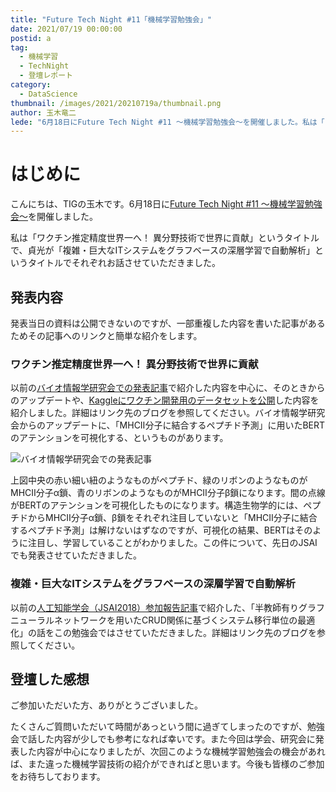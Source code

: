 ```yaml
---
title: "Future Tech Night #11「機械学習勉強会」"
date: 2021/07/19 00:00:00
postid: a
tag:
  - 機械学習
  - TechNight
  - 登壇レポート
category:
  - DataScience
thumbnail: /images/2021/20210719a/thumbnail.png
author: 玉木竜二
lede: "6月18日にFuture Tech Night #11 ～機械学習勉強会～を開催しました。私は「ワクチン推定精度世界一へ！異分野技術で世界に貢献」というタイトルで、貞光が「複雑・巨大なITシステムをグラフベースの深層学習で自動解析」というタイトルでそれぞれお話させていただきました。"
---
```

# はじめに

こんにちは、TIGの玉木です。6月18日に[Future Tech Night #11 ～機械学習勉強会～](https://future.connpass.com/event/215117/)を開催しました。

私は「ワクチン推定精度世界一へ！ 異分野技術で世界に貢献」というタイトルで、貞光が「複雑・巨大なITシステムをグラフベースの深層学習で自動解析」というタイトルでそれぞれお話させていただきました。

## 発表内容

発表当日の資料は公開できないのですが、一部重複した内容を書いた記事があるためその記事へのリンクと簡単な紹介をします。

### ワクチン推定精度世界一へ！ 異分野技術で世界に貢献

以前の[バイオ情報学研究会での発表記事](https://future-architect.github.io/articles/20201208/)で紹介した内容を中心に、そのときからのアップデートや、[Kaggleにワクチン開発用のデータセットを公開](/articles/20200801/)した内容を紹介しました。詳細はリンク先のブログを参照してください。バイオ情報学研究会からのアップデートに、「MHCⅡ分子に結合するペプチド予測」に用いたBERTのアテンションを可視化する、というものがあります。

<img src="/images/2021/20210719a/スクリーンショット_2021-07-12_21.11.09.png" alt="バイオ情報学研究会での発表記事" loading="lazy">

上図中央の赤い細い紐のようなものがペプチド、緑のリボンのようなものがMHCⅡ分子α鎖、青のリボンのようなものがMHCⅡ分子β鎖になります。間の点線がBERTのアテンションを可視化したものになります。構造生物学的には、ペプチドからMHCⅡ分子α鎖、β鎖をそれぞれ注目していないと「MHCⅡ分子に結合するペプチド予測」は解けないはずなのですが、可視化の結果、BERTはそのように注目し、学習していることがわかりました。この件について、先日のJSAIでも発表させていただきました。

### 複雑・巨大なITシステムをグラフベースの深層学習で自動解析

以前の[人工知能学会（JSAI2018）参加報告記事](/articles/20180723/)で紹介した、「半教師有りグラフニューラルネットワークを用いたCRUD関係に基づくシステム移行単位の最適化」の話をこの勉強会ではさせていただきました。詳細はリンク先のブログを参照してください。

## 登壇した感想

ご参加いただいた方、ありがとうございました。

たくさんご質問いただいて時間があっという間に過ぎてしまったのですが、勉強会で話した内容が少しでも参考になれば幸いです。また今回は学会、研究会に発表した内容が中心になりましたが、次回このような機械学習勉強会の機会があれば、また違った機械学習技術の紹介ができればと思います。今後も皆様のご参加をお待ちしております。
